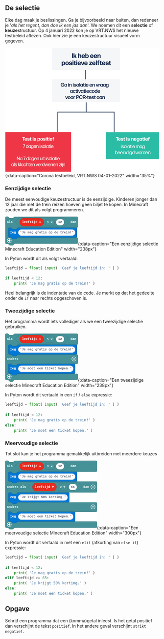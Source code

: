 ## De selectie
Elke dag maak je beslissingen. Ga je bijvoorbeeld naar buiten, dan redeneer je '*als het regent, dan doe ik een jas aan*'. We noemen dit een **selectie** of **keuze**structuur. Op 4 januari 2022 kon je op VRT.NWS het nieuwe testbeleid aflezen. Ook hier zie je een keuzestructuur visueel vorm gegeven.

![corona testbeleid](media/testbeleid_04-01-2022.png "corona testbeleid"){:data-caption="Corona testbeleid, VRT.NWS 04-01-2022" width="35%"}

### Eenzijdige selectie
De meest eenvoudige keuzestructuur is de eenzijdige. Kinderen jonger dan 12 jaar die met de trein reizen hoeven geen biljet te kopen. In Minecraft zouden we dit als volgt programmeren.

![minecraft eenzijdige keuze](media/enkelvoudige_keuze.png "minecraft eenzijdige keuze"){:data-caption="Een eenzijdige selectie Minecraft Education Edition" width="238px"}

In Pyton wordt dit als volgt vertaald:
```python
leeftijd = float( input( 'Geef je leeftijd in: ' ) )

if leeftijd < 12:
    print( 'Je mag gratis op de trein!' )
```
Heel belangrijk is de indentatie van de code. Je merkt op dat het gedeelte onder de `if` naar rechts opgeschoven is.

### Tweezijdige selectie
Het programma wordt iets vollediger als we een tweezijdige selectie gebruiken.

![minecraft tweezijdige keuze](media/tweezijdige_keuze.png "minecraft tweezijdige keuze"){:data-caption="Een tweezijdige selectie Minecraft Education Edition" width="238px"}

In Pyton wordt dit vertaald in een `if` / `else` expressie:
```python
leeftijd = float( input( 'Geef je leeftijd in: ' ) )

if leeftijd < 12:
    print( 'Je mag gratis op de trein!' )
else: 
    print( 'Je moet een ticket kopen.' )
```

### Meervoudige selectie
Tot slot kan je het programma gemakkelijk uitbreiden met meerdere keuzes

![minecraft meervoudige keuze](media/meervoudige_keuze.png "minecraft meervoudige keuze"){:data-caption="Een meervoudige selectie Minecraft Education Edition" width="300px"}

In Pyton wordt dit vertaald in met een `elif` (afkorting van `else if`) expressie:
```python
leeftijd = float( input( 'Geef je leeftijd in: ' ) )

if leeftijd < 12:
    print( 'Je mag gratis op de trein!' )
elif leeftijd >= 65:
    print( 'Je krijgt 50% korting.' )
else: 
    print( 'Je moet een ticket kopen.' )
```

## Opgave
Schrijf een programma dat een (komma)getal inleest. Is het getal positief dan verschijnt de tekst `positief`. In het andere geval verschijnt `strikt negatief`.